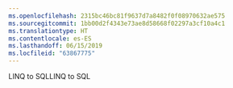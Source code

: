 ```yaml
---
ms.openlocfilehash: 2315bc46bc81f9637d7a8482f0f08970632ae575
ms.sourcegitcommit: 1bb00d2f4343e73ae8d58668f02297a3cf10a4c1
ms.translationtype: HT
ms.contentlocale: es-ES
ms.lasthandoff: 06/15/2019
ms.locfileid: "63867775"
---
```

<span data-ttu-id="dbd42-101">LINQ to SQL</span><span class="sxs-lookup"><span data-stu-id="dbd42-101">LINQ to SQL</span></span>
